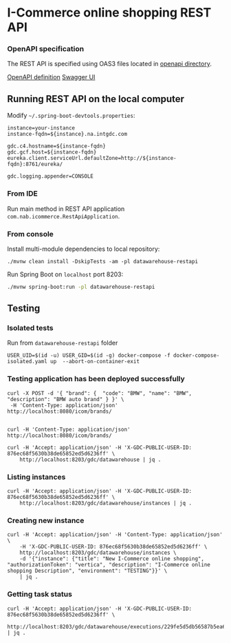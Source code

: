 # I-Commerce online shopping REST API

### OpenAPI specification
The REST API is specified using OAS3 files located in [openapi directory](src/main/resources/openapi).<br/>

[OpenAPI definition](http://localhost:8080/api-docs.yaml)
[Swagger UI](http://localhost:8080/swagger-ui.html)


## Running REST API on the local computer

Modify `~/.spring-boot-devtools.properties`:
```properties
instance=your-instance
instance-fqdn=${instance}.na.intgdc.com

gdc.c4.hostname=${instance-fqdn}
gdc.gcf.host=${instance-fqdn}
eureka.client.serviceUrl.defaultZone=http://${instance-fqdn}:8761/eureka/

gdc.logging.appender=CONSOLE
```

### From IDE

Run main method in REST API application `com.nab.icommerce.RestApiApplication`.

### From console

Install multi-module dependencies to local repository:
```
./mvnw clean install -DskipTests -am -pl datawarehouse-restapi
```

Run Spring Boot on `localhost` port 8203:
```bash
./mvnw spring-boot:run -pl datawarehouse-restapi
```

## Testing

### Isolated tests
Run from `datawarehouse-restapi` folder
```
USER_UID=$(id -u) USER_GID=$(id -g) docker-compose -f docker-compose-isolated.yaml up  --abort-on-container-exit
```

### Testing application has been deployed successfully


```
curl -X POST -d '{ "brand": {  "code": "BMW", "name": "BMW", "description": "BMW auto brand" } }' \
 -H 'Content-Type: application/json' http://localhost:8080/icom/brands/
 
 
curl -H 'Content-Type: application/json' http://localhost:8080/icom/brands/

```

```
curl -H 'Accept: application/json' -H 'X-GDC-PUBLIC-USER-ID: 876ec68f5630b38de65852ed5d6236ff' \
    http://localhost:8203/gdc/datawarehouse | jq .
```

### Listing instances

```
curl -H 'Accept: application/json' -H 'X-GDC-PUBLIC-USER-ID: 876ec68f5630b38de65852ed5d6236ff' \
    http://localhost:8203/gdc/datawarehouse/instances | jq .
```

### Creating new instance

```
curl -H 'Accept: application/json' -H 'Content-Type: application/json' \
    -H 'X-GDC-PUBLIC-USER-ID: 876ec68f5630b38de65852ed5d6236ff' \
    http://localhost:8203/gdc/datawarehouse/instances \
    -d '{"instance": {"title": "New I-Commerce online shopping", "authorizationToken": "vertica", "description": "I-Commerce online shopping Description", "environment": "TESTING"}}' \
    | jq .
```

### Getting task status

```
curl -H 'Accept: application/json' -H 'X-GDC-PUBLIC-USER-ID: 876ec68f5630b38de65852ed5d6236ff' \
    http://localhost:8203/gdc/datawarehouse/executions/229fe5d5db56587b5ea67d842215ee6907bdd8448623258700000025 | jq .
```
